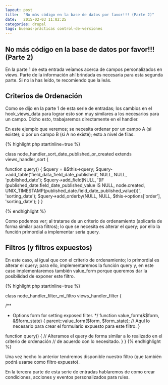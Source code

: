 ```yaml
---
layout: post
title:  "No más código en la base de datos por favor!!! (Parte 2)"
date:   2015-02-03 11:02:25
categories: drupal
tags: buenas-prácticas control-de-versiones
---
```


## No más código en la base de datos por favor!!! (Parte 2)

En la parte 1 de esta entrada veíamos acerca de campos personalizados en views. Parte de la información ahí brindada es necesaria para esta segunda parte. Si no la has leído, te recomiendo que la leás.


## Criterios de Ordenación

Como se dijo en la parte 1 de esta serie de entradas; los cambios en el hook_views_data para lograr esto son muy similares a los necesarios para un campo. Dicho esto, trabajaremos directamente en el handler.

En este ejemplo que veremos; se necesita ordenar por un campo A (si existe); o por un campo B (si A no existe); esto a nivel de filas.

{% highlight php startinline=true %}

class node_handler_sort_date_published_or_created extends views_handler_sort {

  function query() {
    $query = &$this->query;
    $query->add_table('field_data_field_date_published', NULL, NULL, 'published_date');
    $query->add_field(NULL, '(IF (published_date.field_date_published_value IS NULL, node.created, UNIX_TIMESTAMP(published_date.field_date_published_value)))', 'sorting_date');
    $query->add_orderby(NULL, NULL, $this->options['order'], 'sorting_date');
  }
}

{% endhighlight %}

Como podemos ver; al tratarse de un criterio de ordenamiento (aplicaría de forma similar para filtros); lo que se necesita es alterar el query; por ello la función primordial a implementar sería query.

## Filtros (y filtros expuestos)

En este caso, al igual que con el criterio de ordenamiento; lo primordial es alterar el query; para ello, implementaremos la función query y, en este caso implementaremos también value_form porque queremos dar la posibilidad de exponer este filtro.


{% highlight php startinline=true %}

class node_handler_filter_mi_filtro views_handler_filter {


  /**
   * Options form for setting exposed filter.
   */
  function value_form(&$form, &$form_state) {
    parent::value_form($form, $form_state);
    // Aquí lo necesario para crear el formulario expuesto para este filtro.
  }

  function query() {
    // Alteramos el query de forma similar a lo realizado en el criterio de ordenación
    // de acuerdo con lo necesitado.
  }
}
{% endhighlight %}

Una vez hecho lo anterior tendremos disponible nuestro filtro (que también podrá usarse como filtro expuesto).

En la tercera parte de esta serie de entradas hablaremos de como crear condiciones, acciones y eventos personalizados para rules.
